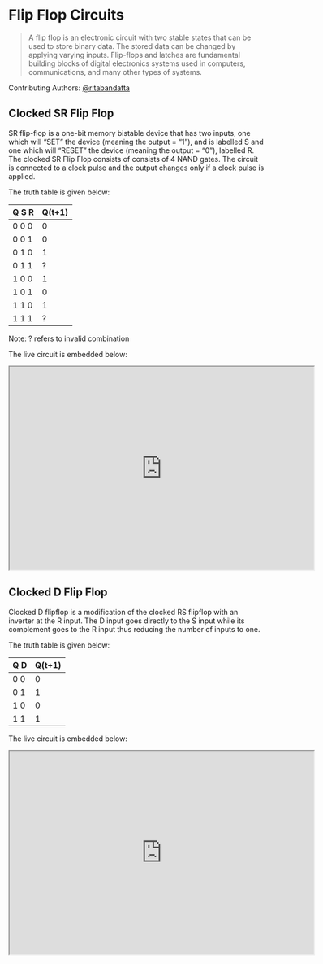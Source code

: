 # Flip Flop Circuits

> A flip flop is an electronic circuit with two stable states that can be used to store binary data. The stored data can be changed by applying varying inputs. Flip-flops and latches are fundamental building blocks of digital electronics systems used in computers, communications, and many other types of systems.

Contributing Authors:
[@ritabandatta](https://github.com/Reetoo)

## Clocked SR Flip Flop

SR flip-flop is a one-bit memory bistable device that has two inputs, one which will “SET” the device (meaning the output = “1”), and is labelled S and one which will “RESET” the device (meaning the output = “0”), labelled R. The clocked SR Flip Flop consists of consists of 4 NAND gates. The circuit is connected to a clock pulse and the output changes only if a clock pulse is applied.

The truth table is given below:

|  Q    S    R  |Q(t+1)|
|---------------|------|
|  0    0    0  |  0   |
|  0    0    1  |  0   |
|  0    1    0  |  1   |
|  0    1    1  |  ?   |
|  1    0    0  |  1   |
|  1    0    1  |  0   |
|  1    1    0  |  1   |
|  1    1    1  |  ?   |

Note: ? refers to invalid combination

The live circuit is embedded below:

<iframe width="600px" height="400px" src="https://circuitverse.org/simulator/edit/12497" id="projectPreview" scrolling="no" webkitAllowFullScreen mozAllowFullScreen allowFullScreen> </iframe>


## Clocked D Flip Flop

Clocked D flipflop is a modification of the clocked RS flipflop with an inverter at the R input. The D input goes directly to the S input while its complement goes to the R input thus reducing the number of inputs to one.

The truth table is given below:

|  Q    D  | Q(t+1) |
|----------|--------|
|  0    0  |   0    |
|  0    1  |   1    |
|  1    0  |   0    |
|  1    1  |   1    |

The live circuit is embedded below:

<iframe width="600px" height="400px" src="https://circuitverse.org/simulator/edit/12500" id="projectPreview" scrolling="no" webkitAllowFullScreen mozAllowFullScreen allowFullScreen> </iframe>
